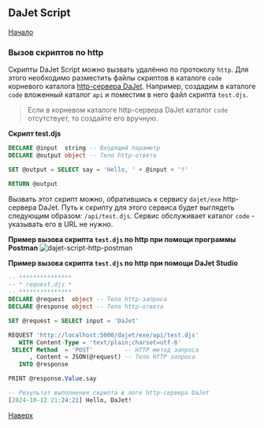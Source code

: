 ## DaJet Script

[Начало](https://github.com/zhichkin/dajet/tree/main/doc/dajet-script/README.md)

### Вызов скриптов по http

Скрипты DaJet Script можно вызвать удалённо по протоколу ```http```. Для этого необходимо разместить файлы скриптов в каталоге ```code``` корневого каталога [http-сервера DaJet](https://github.com/zhichkin/dajet/blob/main/doc/dajet-studio/README.md). Например, создадим в каталоге ```code``` вложенный каталог ```api``` и поместим в него файл скрипта ```test.djs```.

> Если в корневом каталоге http-сервера DaJet каталог ```code``` отсутствует, то создайте его вручную.

**Скрипт test.djs**
```SQL
DECLARE @input  string -- Входящий параметр
DECLARE @output object -- Тело http-ответа

SET @output = SELECT say = 'Hello, ' + @input + '!'

RETURN @output
```

Вызвать этот скрипт можно, обратившись к сервису ```dajet/exe``` http-сервера DaJet. Путь к скрипту для этого сервиса будет выглядеть следующим образом: ```/api/test.djs```. Сервис обслуживает каталог ```code``` - указывать его в URL не нужно.

**Пример вызова скрипта ```test.djs``` по http при помощи программы Postman**
![dajet-script-http-postman](https://github.com/zhichkin/dajet/blob/main/doc/img/dajet-script-http-postman.png)

**Пример вызова скрипта ```test.djs``` по http при помощи DaJet Studio**
```SQL
-- ***************
-- * request.djs *
-- ***************
DECLARE @request  object -- Тело http-запроса
DECLARE @response object -- Тело http-ответа

SET @request = SELECT input = 'DaJet'

REQUEST 'http://localhost:5000/dajet/exe/api/test.djs'
   WITH Content-Type = 'text/plain;charset=utf-8'
 SELECT Method  = 'POST'         -- HTTP метод запроса
      , Content = JSON(@request) -- Тело HTTP запроса
   INTO @response

PRINT @response.Value.say

-- Результат выполнения скрипта в логе http-сервера DaJet
[2024-10-12 21:24:21] Hello, DaJet!
```

[Наверх](#вызов-скриптов-по-http)
